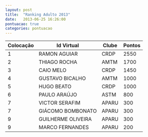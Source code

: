 ```yaml
---
layout: post
title:  "Ranking Adulto 2013"
date:   2013-06-25 16:26:00
pontuacao: true
categories: pontuacao
---
```


| Colocação    | Id Virtual           | Clube      | Pontos
| -            | --                   | -----      | ---
| 1            | RAMON AGUIAR         | CRDP       | 2550
| 2            | THIAGO ROCHA         | AMTM       | 1700
| 3            | CAIO MELO            | CRDP       | 1450
| 4            | GUSTAVO BICALHO      | AMTM       | 1000
| 5            | HUGO BEATO           | CRDP       | 1000
| 6            | PAULO ARAÚJO         | ASTM       | 800
| 7            | VICTOR SERAFIM       | APARU      | 300
| 7            | GIÁCOMO BOMBONATO    | APARU      | 300
| 9            | GUILHERME OLIVEIRA   | APARU      | 300
| 9            | MARCO FERNANDES      | APARU      | 200